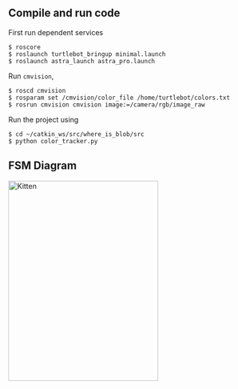 ## Compile and run code
First run dependent services
```
$ roscore
$ roslaunch turtlebot_bringup minimal.launch
$ roslaunch astra_launch astra_pro.launch
```

Run `cmvision`,
```
$ roscd cmvision
$ rosparam set /cmvision/color_file /home/turtlebot/colors.txt
$ rosrun cmvision cmvision image:=/camera/rgb/image_raw
```

Run the project using
```
$ cd ~/catkin_ws/src/where_is_blob/src
$ python color_tracker.py
```

## FSM Diagram
<img src="https://puu.sh/CIJZx/71efe5d9a7.png" alt="Kitten"
	title="A cute kitten" width="300" height="400" />